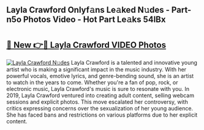 ## Layla Crawford Onlyf𝚊ns Le𝚊ked N𝚞des - Part-n5o Photos Video - Hot Part Le𝚊ks 54lBx

# <h2><a href="http://ac29154.deff.icu/?id=Layla+Crawford">🔗 New 👉🔴 Layla Crawford VIDEO Photos</a></h2>

[![Layla Crawford N𝚞des](https://i.imgur.com/rIISA9y.gif)](http://ac29154.deff.icu/?id=Layla+Crawford)
Layla Crawford is a talented and innovative young artist who is making a significant impact in the music industry. With her powerful vocals, emotive lyrics, and genre-bending sound, she is an artist to watch in the years to come. Whether you're a fan of pop, rock, or electronic music, Layla Crawford's music is sure to resonate with you. In 2019, Layla Crawford ventured into creating adult content, selling webcam sessions and explicit photos. This move escalated her controversy, with critics expressing concerns over the sexualization of her young audience. She has faced bans and restrictions on various platforms due to her explicit content.
